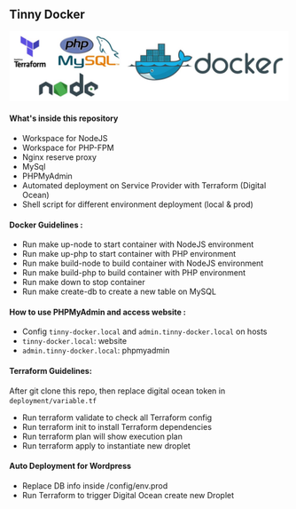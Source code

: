 ## Tinny Docker

![alt text](images/logo.jpg)
#### What's inside this repository

- Workspace for NodeJS
- Workspace for PHP-FPM
- Nginx reserve proxy
- MySql
- PHPMyAdmin
- Automated deployment on Service Provider with Terraform (Digital Ocean)
- Shell script for different environment deployment (local & prod)

#### Docker Guidelines :

- Run make up-node to start container with NodeJS environment
- Run make up-php to start container with PHP environment
- Run make build-node to build container with NodeJS environment
- Run make build-php to build container with PHP environment
- Run make down to stop container
- Run make create-db to create a new table on MySQL

#### How to use PHPMyAdmin and access website :

- Config `tinny-docker.local` and `admin.tinny-docker.local` on hosts
- `tinny-docker.local`: website
- `admin.tinny-docker.local`: phpmyadmin

#### Terraform Guidelines:

After git clone this repo, then replace digital ocean token in `deployment/variable.tf`

- Run terraform validate to check all Terraform config
- Run terraform init to install Terraform dependencies
- Run terraform plan will show execution plan
- Run terraform apply to instantiate new droplet

#### Auto Deployment for Wordpress

- Replace DB info inside /config/env.prod
- Run Terraform to trigger Digital Ocean create new Droplet

